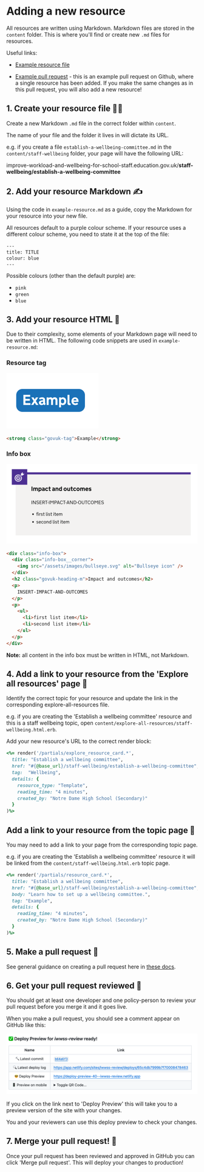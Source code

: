 # Adding a new resource

All resources are written using Markdown. Markdown files are stored in the
`content` folder. This is where you'll find or create new `.md` files for
resources.

Useful links:

- [Example resource file](example-resource.md)

- [Example pull request](https://github.com/DFE-Digital/improve-school-workload-and-wellbeing/pull/39) -
  this is an example pull request on Github, where a single resource has been
  added. If you make the same changes as in this pull request, you will also
  add a new resource!

## 1. Create your resource file 👩‍💻

Create a new Markdown `.md` file in the correct folder within `content`.

The name of your file and the folder it lives in will dictate its URL.

e.g. if you create a file `establish-a-wellbeing-committee.md` in the
`content/staff-wellbeing` folder, your page will have the following URL:

improve-workload-and-wellbeing-for-school-staff.education.gov.uk/**staff-wellbeing/establish-a-wellbeing-committee**

## 2. Add your resource Markdown ✍️

Using the code in `example-resource.md` as a guide, copy the Markdown for your
resource into your new file.

All resources default to a purple colour scheme. If your resource uses a
different colour scheme, you need to state it at the top of the file:

```
---
title: TITLE
colour: blue
---
```

Possible colours (other than the default purple) are:

- `pink`
- `green`
- `blue`

## 3. Add your resource HTML 🎨

Due to their complexity, some elements of your Markdown page will need to be
written in HTML. The following code snippets are used in
`example-resource.md`:

### Resource tag

![resource tag](<Screenshot 2024-02-06 at 12.20.34.png>)

```html
<strong class="govuk-tag">Example</strong>
```

### Info box

![info box](<Screenshot 2024-02-06 at 12.23.49.png>)

```html
<div class="info-box">
  <div class="info-box__corner">
    <img src="/assets/images/bullseye.svg" alt="Bullseye icon" />
  </div>
  <h2 class="govuk-heading-m">Impact and outcomes</h2>
  <p>
    INSERT-IMPACT-AND-OUTCOMES
  </p>
  <p>
    <ul>
      <li>first list item</li>
      <li>second list item</li>
    </ul>
  </p>
</div>
```

**Note:** all content in the info box must be written in HTML, not Markdown.

## 4. Add a link to your resource from the 'Explore all resources' page 🔗

Identify the correct topic for your resource and update the link in the
corresponding explore-all-resources file.

e.g. if you are creating the 'Establish a wellbeing committee' resource and this
is a staff wellbeing topic, open `content/explore-all-resources/staff-wellbeing.html.erb`.

Add your new resource's URL to the correct render block:

```ruby
<%= render('/partials/explore_resource_card.*',
  title: "Establish a wellbeing committee",
  href: "#{@base_url}/staff-wellbeing/establish-a-wellbeing-committee", # <- ADD URL HERE
  tag:  "Wellbeing",
  details: {
    resource_type: "Template",
    reading_time: "4 minutes",
    created_by: "Notre Dame High School (Secondary)"
  }
)%>
```

## Add a link to your resource from the topic page 🔗

You may need to add a link to your page from the corresponding topic page.

e.g. if you are creating the 'Establish a wellbeing committee' resource it will
be linked from the `content/staff-wellbeing.html.erb` topic page.

```ruby
<%= render('/partials/resource_card.*',
  title: "Establish a wellbeing committee",
  href: "#{@base_url}/staff-wellbeing/establish-a-wellbeing-committee", # <- ADD URL HERE
  body: "Learn how to set up a wellbeing committee.",
  tag: "Example",
  details: {
    reading_time: "4 minutes",
    created_by: "Notre Dame High School (Secondary)"
  }
)%>
```

## 5. Make a pull request 🔨

See general guidance on creating a pull request here in [these docs](docs/creating-a-pull-request.md).

## 6. Get your pull request reviewed 🧐

You should get at least one developer and one policy-person to review your pull
request before you merge it and it goes live.

When you make a pull request, you should see a comment appear on GitHub like this:

![netlify preview](<Screenshot 2024-02-08 at 13.50.35.png>)

If you click on the link next to 'Deploy Preview' this will take
you to a preview version of the site with your changes.

You and your reviewers can use this deploy preview to check your
changes.

## 7. Merge your pull request! 🚀

Once your pull request has been reviewed and approved in GitHub you
can click 'Merge pull request'. This will deploy your changes to
production!
